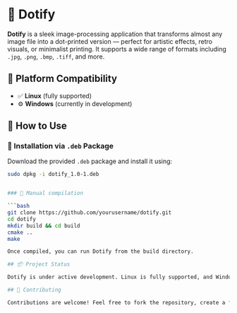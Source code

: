 # 🎯 Dotify

**Dotify** is a sleek image-processing application that transforms almost any image file into a dot-printed version — perfect for artistic effects, retro visuals, or minimalist printing. It supports a wide range of formats including `.jpg`, `.png`, `.bmp`, `.tiff`, and more.

## 🧭 Platform Compatibility

- ✅ **Linux** (fully supported)  
- ⚙️ **Windows** (currently in development)

## 🚀 How to Use

### 🔧 Installation via `.deb` Package

Download the provided `.deb` package and install it using:

```bash
sudo dpkg -i dotify_1.0-1.deb


### 🔧 Manual compilation

```bash
git clone https://github.com/yourusername/dotify.git
cd dotify
mkdir build && cd build
cmake ..
make

Once compiled, you can run Dotify from the build directory.

## 📦 Project Status

Dotify is under active development. Linux is fully supported, and Windows compatibility is planned for future releases.

## 🤝 Contributing

Contributions are welcome! Feel free to fork the repository, create a feature branch, and submit a pull request. Bug reports, feature suggestions, and general feedback are also appreciated.
